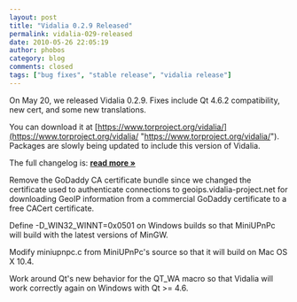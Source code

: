 ```yaml
---
layout: post
title: "Vidalia 0.2.9 Released"
permalink: vidalia-029-released
date: 2010-05-26 22:05:19
author: phobos
category: blog
comments: closed
tags: ["bug fixes", "stable release", "vidalia release"]
---
```


On May 20, we released Vidalia 0.2.9. Fixes include Qt 4.6.2 compatibility, new cert, and some new translations.

You can download it at [https://www.torproject.org/vidalia/](https://www.torproject.org/vidalia/ "https://www.torproject.org/vidalia/"). Packages are slowly being updated to include this version of Vidalia.

The full changelog is: [**read more »**](https://blog.torproject.org/blog/vidalia-029-released)

Remove the GoDaddy CA certificate bundle since we changed the certificate used to authenticate connections to geoips.vidalia-project.net for downloading GeoIP information from a commercial GoDaddy certificate to a free CACert certificate.

Define -D\_WIN32\_WINNT=0x0501 on Windows builds so that MiniUPnPc will build with the latest versions of MinGW.

Modify miniupnpc.c from MiniUPnPc's source so that it will build on Mac OS X 10.4.

Work around Qt's new behavior for the QT\_WA macro so that Vidalia will  
 work correctly again on Windows with Qt \>= 4.6.
